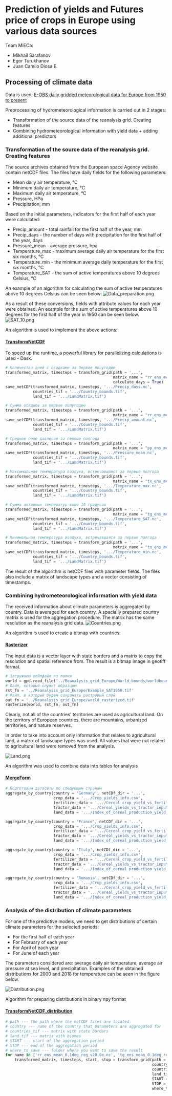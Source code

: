 # Prediction of yields and Futures price of crops in Europe using various data sources

Team MiECa:
- Mikhail Sarafanov
- Egor Turukhanov
- Juan Camilo Diosa E.

## Processing of climate data

Data is used: [E-OBS daily gridded meteorological data for Europe from 1950 to present](https://cds.climate.copernicus.eu/cdsapp#!/dataset/insitu-gridded-observations-europe?tab=overview)

Preprocessing of hydrometeorological information is carried out in 2 stages:
* Transformation of the source data of the reanalysis grid. Creating features
* Combining hydrometeorological information with yield data + adding additional predictors

### Transformation of the source data of the reanalysis grid. Creating features

The source archives obtained from the European space Agency website contain netCDF files. The files have daily fields for the following parameters:
- Mean daily air temperature, ℃ 
- Minimum daily air temperature, ℃
- Maximum daily air temperature, ℃
- Pressure, HPa
- Precipitation, mm

Based on the initial parameters, indicators for the first half of each year were calculated:
- Precip_amount - total rainfall for the first half of the year, mm
- Precip_days - the number of days with precipitation for the first half of the year, days
- Pressure_mean - average pressure, hpa
- Temperature_max - maximum average daily air temperature for the first six months, ℃
- Temperature_min - the minimum average daily temperature for the first six months, ℃
- Temperature_SAT - the sum of active temperatures above 10 degrees Celsius, ℃

An example of an algorithm for calculating the sum of active temperatures above 10 degrees Celsius can be seen below:
![Data_preparation.png](https://raw.githubusercontent.com/Dreamlone/ITMO_Masters_degree/master/Images/img_1.png)

As a result of these conversions, fields with attribute values for each year were obtained. An example for the sum of active temperatures above 10 degrees for the first half of the year in 1950 can be seen below.
![SAT_10.png](https://raw.githubusercontent.com/Dreamlone/ITMO_Masters_degree/master/Images/img_3.png)

An algorithm is used to implement the above actions:

#### [TransformNetCDF](https://github.com/Dreamlone/ITMO_Masters_degree/blob/master/Methods_and_models_for_multivariate_data_analysis/ClimateProcessing/TransformNetCDF.py)

To speed up the runtime, a powerful library for parallelizing calculations is used - Dask.


```python
# Количество дней с осадками за первое полугодие
transformed_matrix, timesteps = transform_grid(path = '...', 
                                               matrix_name = "rr_ens_mean_0.1deg_reg_v20.0e.nc", 
                                               calculate_days = True)
save_netCDF(transformed_matrix, timesteps, '.../Precip_days.nc',
            countries_tif = '.../Country_bounds.tif',
            land_tif = '.../LandMatrix.tif')

# Сумма осадков за первое полугодие
transformed_matrix, timesteps = transform_grid(path = '...', 
                                               matrix_name = "rr_ens_mean_0.1deg_reg_v20.0e.nc")
save_netCDF(transformed_matrix, timesteps, '.../Precip_amount.nc',
            countries_tif = '.../Country_bounds.tif',
            land_tif = '.../LandMatrix.tif')

# Среднее поле давления за первые полгода
transformed_matrix, timesteps = transform_grid(path = '...', 
                                               matrix_name = "pp_ens_mean_0.1deg_reg_v20.0e.nc")
save_netCDF(transformed_matrix, timesteps, '.../Pressure_mean.nc',
            countries_tif = '.../Country_bounds.tif',
            land_tif = '.../LandMatrix.tif')

# Максимальная температура воздуха, встречавшаяся за первые полгода
transformed_matrix, timesteps = transform_grid(path = '...', 
                                               matrix_name = "tx_ens_mean_0.1deg_reg_v20.0e.nc")
save_netCDF(transformed_matrix, timesteps, '.../Temperature_max.nc',
            countries_tif = '.../Country_bounds.tif',
            land_tif = '.../LandMatrix.tif')

# Сумма активных температур выше 10 градусов
transformed_matrix, timesteps = transform_grid(path = '...', 
                                               matrix_name = "tg_ens_mean_0.1deg_reg_v20.0e.nc")
save_netCDF(transformed_matrix, timesteps, '.../Temperature_SAT.nc',
            countries_tif = '.../Country_bounds.tif',
            land_tif = '.../LandMatrix.tif')

# Минимальная температура воздуха, встречавшаяся за первые полгода
transformed_matrix, timesteps = transform_grid(path = '...', 
                                               matrix_name = "tn_ens_mean_0.1deg_reg_v20.0e.nc")
save_netCDF(transformed_matrix, timesteps, '.../Temperature_min.nc',
            countries_tif = '.../Country_bounds.tif',
            land_tif = '.../LandMatrix.tif')
```

The result of the algorithm is netCDF files with parameter fields. The files also include a matrix of landscape types and a vector consisting of timestamps.

### Combining hydrometeorological information with yield data

The received information about climate parameters is aggregated by country. Data is averaged for each country. A specially prepared country matrix is used for the aggregation procedure. The matrix has the same resolution as the reanalysis grid data.
![Countries.png](https://raw.githubusercontent.com/Dreamlone/ITMO_Masters_degree/master/Images/img_2.png)

An algorithm is used to create a bitmap with countries:

#### [Rasterizer](https://github.com/Dreamlone/ITMO_Masters_degree/blob/master/Methods_and_models_for_multivariate_data_analysis/ClimateProcessing/Rasterizer.py)

The input data is a vector layer with state borders and a matrix to copy the resolution and spatial reference from. The result is a bitmap image in geotiff format.


```python
# Загружаем шейпфайл из папки
world = gpd.read_file("../Reanalysis_grid_Europe/World_bounds/worldbounds.shp")
# Файл, который служит образцом
rst_fn = '../Reanalysis_grid_Europe/Example_SAT1950.tif'
# Файл, в который будем сохранять растровый слой
out_fn = '../Reanalysis_grid_Europe/world_rasterized.tif'
rasterize(world, rst_fn, out_fn)
```

Clearly, not all of the countries' territories are used as agricultural land. On the territory of European countries, there are mountains, urbanized territories, and nature reserves.

In order to take into account only information that relates to agricultural land, a matrix of landscape types was used. All values that were not related to agricultural land were removed from the analysis.

![Land.png](https://raw.githubusercontent.com/Dreamlone/ITMO_Masters_degree/master/Images/img_4.png)

An algorithm was used to combine data into tables for analysis

#### [MergeForm](https://github.com/Dreamlone/ITMO_Masters_degree/blob/master/Methods_and_models_for_multivariate_data_analysis/ClimateProcessing/MergeForm.py)



```python
# Подготовим датасеты по следующим странам
aggregate_by_country(country = 'Germany', netCDf_dir = '...',
                     crop_data = '.../Crop_yields_info.csv',
                     fertilizer_data = '.../Cereal_crop_yield_vs_fertilizer_application.csv',
                     tractor_data = '.../Cereal_yields_vs_tractor_inputs_in_agriculture.csv',
                     land_data = '.../Index_of_cereal_production_yield_and_land_use.csv')

aggregate_by_country(country = 'France', netCDf_dir = '...',
                     crop_data = '.../Crop_yields_info.csv',
                     fertilizer_data = '.../Cereal_crop_yield_vs_fertilizer_application.csv',
                     tractor_data = '.../Cereal_yields_vs_tractor_inputs_in_agriculture.csv',
                     land_data = '.../Index_of_cereal_production_yield_and_land_use.csv')

aggregate_by_country(country = 'Italy', netCDf_dir = '...',
                     crop_data = '.../Crop_yields_info.csv',
                     fertilizer_data = '.../Cereal_crop_yield_vs_fertilizer_application.csv',
                     tractor_data = '.../Cereal_yields_vs_tractor_inputs_in_agriculture.csv',
                     land_data = '.../Index_of_cereal_production_yield_and_land_use.csv')

aggregate_by_country(country = 'Romania', netCDf_dir = '...',
                     crop_data = '.../Crop_yields_info.csv',
                     fertilizer_data = '.../Cereal_crop_yield_vs_fertilizer_application.csv',
                     tractor_data = '.../Cereal_yields_vs_tractor_inputs_in_agriculture.csv',
                     land_data = '.../Index_of_cereal_production_yield_and_land_use.csv')
```

### Analysis of the distribution of climate parameters 

For one of the predictive models, we need to get distributions of certain climate parameters for the selected periods:
* For the first half of each year
* For February of each year
* For April of each year
* For June of each year

The parameters considered are: average daily air temperature, average air pressure at sea level, and precipitation. Examples of the obtained distributions for 2000 and 2018 for temperature can be seen in the figure below.

![Distribution.png](https://raw.githubusercontent.com/Dreamlone/ITMO_Masters_degree/master/Images/img_5.png)

Algorithm for preparing distributions in binary npy format

#### [TransformNetCDF_distribution](https://github.com/Dreamlone/ITMO_Masters_degree/blob/master/Methods_and_models_for_multivariate_data_analysis/ClimateProcessing/TransformNetCDF_distribution.py)




```python
# path --- the path where the netCDF files are located
# country --- name of the country that parameters are aggregated for
# countries_tif --- matrix with state borders
# land_tif --- matrix with biomes
# START --- start of the aggregation period
# STOP --- end of the aggregation period
# where_to_save --- folder where you want to save the result
for name in ['rr_ens_mean_0.1deg_reg_v20.0e.nc', 'tg_ens_mean_0.1deg_reg_v20.0e.nc', 'pp_ens_mean_0.1deg_reg_v20.0e.nc']:
    transformed_matrix, timesteps, start, stop = transform_grid(path = '.../Reanalysis_grid_Europe', matrix_name = name,
                                                                country = 'Poland',
                                                                countries_tif ='.../Reanalysis_grid_Europe/Country_bounds.tif',
                                                                land_tif ='.../Reanalysis_grid_Europe/LandMatrix.tif',
                                                                START ='06-01',
                                                                STOP = '06-30',
                                                                where_to_save = '.../Reanalysis_grid_Europe/Processed_grid/Distributions_files/Poland')
```
